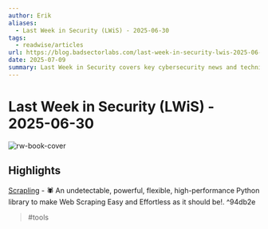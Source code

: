```yaml
---
author: Erik
aliases:
  - Last Week in Security (LWiS) - 2025-06-30
tags:
  - readwise/articles
url: https://blog.badsectorlabs.com/last-week-in-security-lwis-2025-06-30.html?__readwiseLocation=
date: 2025-07-09
summary: Last Week in Security covers key cybersecurity news and techniques from June 9 to June 30, 2025. It highlights new malware methods, vulnerabilities in popular platforms, and advanced attack tactics. The post also shares tools and resources for red team training and security research.
---
```

# Last Week in Security (LWiS) - 2025-06-30

![rw-book-cover](https://blog.badsectorlabs.com/images/lwis/lwis-06-30.png)

## Highlights


[Scrapling](https://github.com/D4Vinci/Scrapling) - 🕷️ An undetectable, powerful, flexible, high-performance Python library to make Web Scraping Easy and Effortless as it should be!. [](https://read.readwise.io/read/01jzqw3en0abj028bg313a7pc1) ^94db2e
> #tools 
